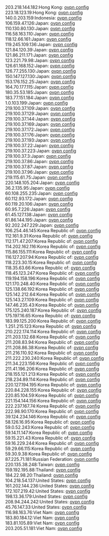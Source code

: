 203.218.144.182:Hong Kong: [ovpn config](vpn/203_218_144_182.ovpn)  
223.18.123.19:Hong Kong: [ovpn config](vpn/223_18_123_19.ovpn)  
140.0.203.159:Indonesia: [ovpn config](vpn/140_0_203_159.ovpn)  
106.159.47.126:Japan: [ovpn config](vpn/106_159_47_126.ovpn)  
110.130.80.130:Japan: [ovpn config](vpn/110_130_80_130.ovpn)  
116.58.163.110:Japan: [ovpn config](vpn/116_58_163_110.ovpn)  
118.12.66.161:Japan: [ovpn config](vpn/118_12_66_161.ovpn)  
119.245.109.136:Japan: [ovpn config](vpn/119_245_109_136.ovpn)  
121.84.120.39:Japan: [ovpn config](vpn/121_84_120_39.ovpn)  
121.86.211.171:Japan: [ovpn config](vpn/121_86_211_171.ovpn)  
123.221.79.98:Japan: [ovpn config](vpn/123_221_79_98.ovpn)  
126.61.168.152:Japan: [ovpn config](vpn/126_61_168_152.ovpn)  
126.77.255.130:Japan: [ovpn config](vpn/126_77_255_130.ovpn)  
150.147.127.130:Japan: [ovpn config](vpn/150_147_127_130.ovpn)  
153.176.152.25:Japan: [ovpn config](vpn/153_176_152_25.ovpn)  
164.70.177.115:Japan: [ovpn config](vpn/164_70_177_115.ovpn)  
180.35.53.185:Japan: [ovpn config](vpn/180_35_53_185.ovpn)  
183.77.151.184:Japan: [ovpn config](vpn/183_77_151_184.ovpn)  
1.0.103.199:Japan: [ovpn config](vpn/1_0_103_199.ovpn)  
219.100.37.109:Japan: [ovpn config](vpn/219_100_37_109.ovpn)  
219.100.37.129:Japan: [ovpn config](vpn/219_100_37_129.ovpn)  
219.100.37.144:Japan: [ovpn config](vpn/219_100_37_144.ovpn)  
219.100.37.169:Japan: [ovpn config](vpn/219_100_37_169.ovpn)  
219.100.37.172:Japan: [ovpn config](vpn/219_100_37_172.ovpn)  
219.100.37.176:Japan: [ovpn config](vpn/219_100_37_176.ovpn)  
219.100.37.193:Japan: [ovpn config](vpn/219_100_37_193.ovpn)  
219.100.37.22:Japan: [ovpn config](vpn/219_100_37_22.ovpn)  
219.100.37.223:Japan: [ovpn config](vpn/219_100_37_223.ovpn)  
219.100.37.3:Japan: [ovpn config](vpn/219_100_37_3.ovpn)  
219.100.37.86:Japan: [ovpn config](vpn/219_100_37_86.ovpn)  
219.100.37.87:Japan: [ovpn config](vpn/219_100_37_87.ovpn)  
219.100.37.96:Japan: [ovpn config](vpn/219_100_37_96.ovpn)  
219.115.61.75:Japan: [ovpn config](vpn/219_115_61_75.ovpn)  
220.148.105.204:Japan: [ovpn config](vpn/220_148_105_204.ovpn)  
36.2.135.95:Japan: [ovpn config](vpn/36_2_135_95.ovpn)  
60.108.255.235:Japan: [ovpn config](vpn/60_108_255_235.ovpn)  
60.112.93.172:Japan: [ovpn config](vpn/60_112_93_172.ovpn)  
60.119.20.106:Japan: [ovpn config](vpn/60_119_20_106.ovpn)  
60.95.7.226:Japan: [ovpn config](vpn/60_95_7_226.ovpn)  
61.45.127.138:Japan: [ovpn config](vpn/61_45_127_138.ovpn)  
61.86.144.195:Japan: [ovpn config](vpn/61_86_144_195.ovpn)  
92.202.247.229:Japan: [ovpn config](vpn/92_202_247_229.ovpn)  
106.254.46.145:Korea Republic of: [ovpn config](vpn/106_254_46_145.ovpn)  
112.161.9.31:Korea Republic of: [ovpn config](vpn/112_161_9_31.ovpn)  
112.171.47.207:Korea Republic of: [ovpn config](vpn/112_171_47_207.ovpn)  
114.202.162.116:Korea Republic of: [ovpn config](vpn/114_202_162_116.ovpn)  
115.86.155.111:Korea Republic of: [ovpn config](vpn/115_86_155_111.ovpn)  
116.127.207.94:Korea Republic of: [ovpn config](vpn/116_127_207_94.ovpn)  
118.223.30.15:Korea Republic of: [ovpn config](vpn/118_223_30_15.ovpn)  
118.35.63.66:Korea Republic of: [ovpn config](vpn/118_35_63_66.ovpn)  
118.45.123.247:Korea Republic of: [ovpn config](vpn/118_45_123_247.ovpn)  
119.194.158.196:Korea Republic of: [ovpn config](vpn/119_194_158_196.ovpn)  
121.170.248.40:Korea Republic of: [ovpn config](vpn/121_170_248_40.ovpn)  
125.138.66.192:Korea Republic of: [ovpn config](vpn/125_138_66_192.ovpn)  
125.142.212.64:Korea Republic of: [ovpn config](vpn/125_142_212_64.ovpn)  
125.143.27.109:Korea Republic of: [ovpn config](vpn/125_143_27_109.ovpn)  
147.46.235.43:Korea Republic of: [ovpn config](vpn/147_46_235_43.ovpn)  
175.125.240.187:Korea Republic of: [ovpn config](vpn/175_125_240_187.ovpn)  
175.197.16.65:Korea Republic of: [ovpn config](vpn/175_197_16_65.ovpn)  
183.99.125.200:Korea Republic of: [ovpn config](vpn/183_99_125_200.ovpn)  
1.251.215.123:Korea Republic of: [ovpn config](vpn/1_251_215_123.ovpn)  
210.222.174.114:Korea Republic of: [ovpn config](vpn/210_222_174_114.ovpn)  
211.203.132.68:Korea Republic of: [ovpn config](vpn/211_203_132_68.ovpn)  
211.208.83.94:Korea Republic of: [ovpn config](vpn/211_208_83_94.ovpn)  
211.208.86.38:Korea Republic of: [ovpn config](vpn/211_208_86_38.ovpn)  
211.216.110.92:Korea Republic of: [ovpn config](vpn/211_216_110_92.ovpn)  
211.222.230.240:Korea Republic of: [ovpn config](vpn/211_222_230_240.ovpn)  
211.34.223.156:Korea Republic of: [ovpn config](vpn/211_34_223_156.ovpn)  
211.41.196.206:Korea Republic of: [ovpn config](vpn/211_41_196_206.ovpn)  
218.155.121.213:Korea Republic of: [ovpn config](vpn/218_155_121_213.ovpn)  
218.234.89.114:Korea Republic of: [ovpn config](vpn/218_234_89_114.ovpn)  
220.127.194.195:Korea Republic of: [ovpn config](vpn/220_127_194_195.ovpn)  
220.84.228.155:Korea Republic of: [ovpn config](vpn/220_84_228_155.ovpn)  
220.85.104.59:Korea Republic of: [ovpn config](vpn/220_85_104_59.ovpn)  
221.154.144.156:Korea Republic of: [ovpn config](vpn/221_154_144_156.ovpn)  
222.237.167.74:Korea Republic of: [ovpn config](vpn/222_237_167_74.ovpn)  
222.98.90.170:Korea Republic of: [ovpn config](vpn/222_98_90_170.ovpn)  
39.124.234.146:Korea Republic of: [ovpn config](vpn/39_124_234_146.ovpn)  
58.126.16.95:Korea Republic of: [ovpn config](vpn/58_126_16_95.ovpn)  
59.0.52.243:Korea Republic of: [ovpn config](vpn/59_0_52_243.ovpn)  
59.14.11.147:Korea Republic of: [ovpn config](vpn/59_14_11_147.ovpn)  
59.15.221.43:Korea Republic of: [ovpn config](vpn/59_15_221_43.ovpn)  
59.16.229.244:Korea Republic of: [ovpn config](vpn/59_16_229_244.ovpn)  
59.29.66.115:Korea Republic of: [ovpn config](vpn/59_29_66_115.ovpn)  
59.30.9.38:Korea Republic of: [ovpn config](vpn/59_30_9_38.ovpn)  
87.225.71.181:Russian Federation: [ovpn config](vpn/87_225_71_181.ovpn)  
220.135.38.248:Taiwan: [ovpn config](vpn/220_135_38_248.ovpn)  
159.192.195.88:Thailand: [ovpn config](vpn/159_192_195_88.ovpn)  
184.22.98.20:Thailand: [ovpn config](vpn/184_22_98_20.ovpn)  
104.218.54.137:United States: [ovpn config](vpn/104_218_54_137.ovpn)  
161.202.144.236:United States: [ovpn config](vpn/161_202_144_236.ovpn)  
172.107.219.42:United States: [ovpn config](vpn/172_107_219_42.ovpn)  
198.13.36.179:United States: [ovpn config](vpn/198_13_36_179.ovpn)  
208.94.244.242:United States: [ovpn config](vpn/208_94_244_242.ovpn)  
45.76.147.33:United States: [ovpn config](vpn/45_76_147_33.ovpn)  
116.98.163.76:Viet Nam: [ovpn config](vpn/116_98_163_76.ovpn)  
183.80.184.12:Viet Nam: [ovpn config](vpn/183_80_184_12.ovpn)  
183.81.105.89:Viet Nam: [ovpn config](vpn/183_81_105_89.ovpn)  
203.205.51.181:Viet Nam: [ovpn config](vpn/203_205_51_181.ovpn)  
